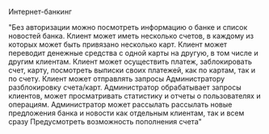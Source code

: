 Интернет-банкинг

"Без авторизации можно посмотреть информацию о банке и список новостей банка.
Клиент может иметь несколько счетов, в каждому из которых может быть привязано несколько карт. 
Клиент может переводит денежные средства с одной карты на другую, в том числе и другим клиентам. 
Клиент может осуществить платеж, заблокировать счет, карту, посмотреть выписки своих платежей, как по картам, так и по счету. 
Клиент может отправлять запросы Администратору разблокировку счета/карт. 
Администратор обрабатывает запросы клиентов, может просматривать статистику и отчеты о пользователях и операциям.
Администратор может рассылать рассылать новые предложения банка и новости как отдельным клиентам, так и всем сразу
Предусмотреть возможность пополнения счета"